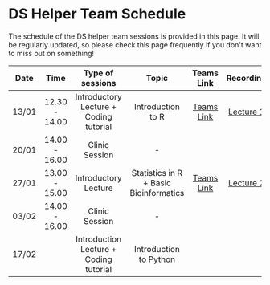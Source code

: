 # DS Helper Team Schedule

The schedule of the DS helper team sessions is provided in this page. It will be regularly updated, so please check this page frequently if you don't want to miss out on something!


Date|Time| Type of sessions|Topic | Teams Link | Recording |
:---:|:---:|:---:|:---:|:---:|:---:|
13/01|12.30 - 14.00|Introductory Lecture + Coding tutorial | Introduction to R | [Teams Link](https://teams.microsoft.com/l/meetup-join/19%3ameeting_NTM1YjQyMDAtODU3NS00ODk1LThmYWUtMjA2ZGYwZDU2ZDlj%40thread.v2/0?context=%7b%22Tid%22%3a%222b897507-ee8c-4575-830b-4f8267c3d307%22%2c%22Oid%22%3a%2259f6bab9-038b-4d99-ba0a-7617d7a16f65%22%7d)| [Lecture 1](https://web.microsoftstream.com/video/27ef6099-5bce-46a1-a3d4-bbffb6ba18bd)
20/01|14.00 - 16.00 |Clinic Session| -
27/01| 13.00 - 15.00 |Introductory Lecture| Statistics in R + Basic Bioinformatics | [Teams Link](https://teams.microsoft.com/l/meetup-join/19%3ameeting_YTZjOGM1ODctMjYxZi00ZDA2LTk5YjEtOTI3MjdiM2E0YTYx%40thread.v2/0?context=%7b%22Tid%22%3a%222b897507-ee8c-4575-830b-4f8267c3d307%22%2c%22Oid%22%3a%2259f6bab9-038b-4d99-ba0a-7617d7a16f65%22%7d)| [Lecture 2](https://web.microsoftstream.com/video/8f874600-30dd-4afd-8f49-5db9fabb1989)
03/02 | 14.00 - 16.00 |Clinic Session|-||
17/02 || Introduction Lecture  + Coding tutorial| Introduction to Python |
